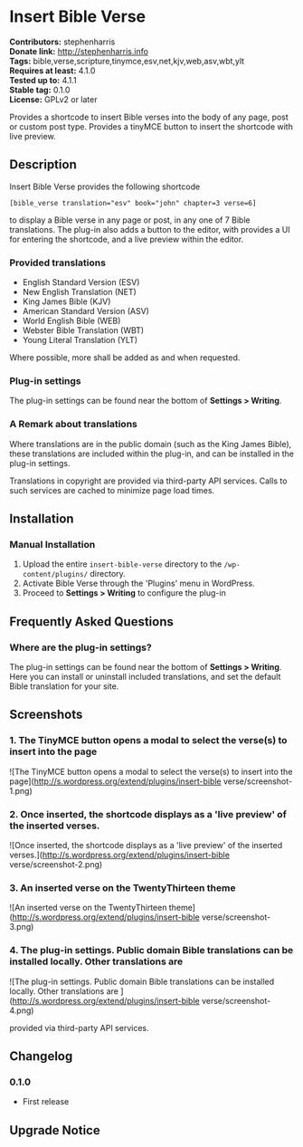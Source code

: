 # Insert Bible Verse #
**Contributors:** stephenharris  
**Donate link:** http://stephenharris.info  
**Tags:** bible,verse,scripture,tinymce,esv,net,kjv,web,asv,wbt,ylt  
**Requires at least:** 4.1.0  
**Tested up to:** 4.1.1  
**Stable tag:** 0.1.0  
**License:** GPLv2 or later  

Provides a shortcode to insert Bible verses into the body of any page, post or custom post type. 
Provides a tinyMCE button to insert the shortcode with live preview.

## Description ##

Insert Bible Verse provides the following shortcode

`
[bible_verse translation="esv" book="john" chapter=3 verse=6]
`

to display a Bible verse in any page or post, in any one of 7 Bible translations. The plug-in also adds a 
button to the editor, with provides a UI for entering the shortcode, and a live preview within the editor.

### Provided translations ###

 - English Standard Version (ESV)
 - New English Translation (NET)
 - King James Bible (KJV)
 - American Standard Version (ASV)
 - World English Bible (WEB)
 - Webster Bible Translation (WBT)
 - Young Literal Translation (YLT)
 
Where possible, more shall be added as and when requested.

### Plug-in settings ###

The plug-in settings can be found near the bottom of **Settings > Writing**.


### A Remark about translations ###
Where translations are in the public domain (such as the King James Bible), these translations are included 
within the plug-in, and can be installed in the plug-in settings.

Translations in copyright are provided via third-party API services. Calls to such services are cached to 
minimize page load times. 
 

## Installation ##

### Manual Installation ###

1. Upload the entire `insert-bible-verse` directory to the `/wp-content/plugins/` directory.
2. Activate Bible Verse through the 'Plugins' menu in WordPress.
3. Proceed to **Settings > Writing** to configure the plug-in

## Frequently Asked Questions ##

### Where are the plug-in settings? ###

The plug-in settings can be found near the bottom of **Settings > Writing**. Here you can install or uninstall
included translations, and set the default Bible translation for your site.

## Screenshots ##

### 1. The TinyMCE button opens a modal to select the verse(s) to insert into the page ###
![The TinyMCE button opens a modal to select the verse(s) to insert into the page](http://s.wordpress.org/extend/plugins/insert-bible verse/screenshot-1.png)

### 2. Once inserted, the shortcode displays as a 'live preview' of the inserted verses. ###
![Once inserted, the shortcode displays as a 'live preview' of the inserted verses.](http://s.wordpress.org/extend/plugins/insert-bible verse/screenshot-2.png)

### 3. An inserted verse on the TwentyThirteen theme ###
![An inserted verse on the TwentyThirteen theme](http://s.wordpress.org/extend/plugins/insert-bible verse/screenshot-3.png)

### 4. The plug-in settings. Public domain Bible translations can be installed locally. Other translations are  ###
![The plug-in settings. Public domain Bible translations can be installed locally. Other translations are ](http://s.wordpress.org/extend/plugins/insert-bible verse/screenshot-4.png)

provided via third-party API services.


## Changelog ##

### 0.1.0 ###
* First release

## Upgrade Notice ##
